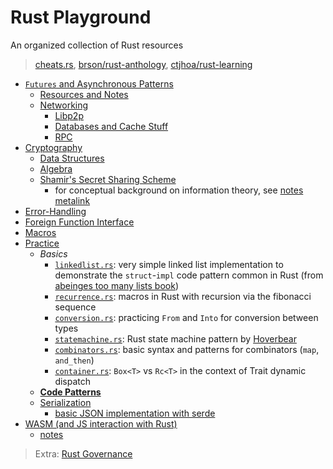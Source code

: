 # Rust Playground
An organized collection of Rust resources

> [cheats.rs](https://cheats.rs), [brson/rust-anthology](https://github.com/brson/rust-anthology/blob/master/master-list.md), [ctjhoa/rust-learning](https://github.com/ctjhoa/rust-learning)

* [`Futures` and Asynchronous Patterns](./async)
    * [Resources and Notes](./async/notes.md)
    * [Networking](./async/networking)
        * [Libp2p](./async/networking/libp2p.md)
        * [Databases and Cache Stuff](./async/networking/db.md)
        * [RPC](./async/networking/rpc.md)
* [Cryptography](./crypto)
    * [Data Structures](./crypto/primitives)
    * [Algebra](./crypto/algebra)
    * [Shamir's Secret Sharing Scheme](./crypto/erasure/ssss)
        * for conceptual background on information theory, see [notes metalink](https://github.com/AmarRSingh/notes/tree/master/Cryptography/InformationTheory)
* [Error-Handling](./error)
* [Foreign Function Interface](./ffi)
* [Macros](./metaprogramming)
* [Practice](./practice)
    * *Basics*
        * [`linkedlist.rs`](./simple/src/linkedlist.rs): very simple linked list implementation to demonstrate the `struct`-`impl` code pattern common in Rust (from [abeinges too many lists book](http://cglab.ca/~abeinges/blah/too-many-lists/book/))
        * [`recurrence.rs`](./simple/src/recurrence.rs): macros in Rust with recursion via the fibonacci sequence
        * [`conversion.rs`](./simple/src/conversion.rs): practicing `From` and `Into` for conversion between types
        * [`statemachine.rs`](./simple/src/statemachine.rs): Rust state machine pattern by [Hoverbear](https://hoverbear.org/2016/10/12/rust-state-machine-pattern/)
        * [`combinators.rs`](./simple/src/combinator.rs): basic syntax and patterns for combinators (`map`, `and_then`)
        * [`container.rs`](./simple/src/container.rs): `Box<T>` vs `Rc<T>` in the context of Trait dynamic dispatch
    * **[Code Patterns](./practice/README.md#pattern)**
    * [Serialization](./practice/serialization)
        * [basic JSON implementation with serde](./practice/serialization/serializer/src/lib.rs)
* [WASM (and JS interaction with Rust)](./wasm)
    * [notes](./wasm/Rusty_WASM.md)

> Extra: [Rust Governance](./governance)